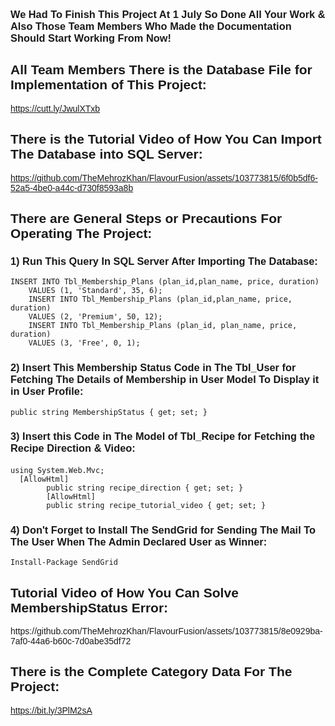 
<body style="font-family: 'Poppins', sans-serif;">
  <h3>
    We Had To Finish This Project At 1 July So Done All Your Work & Also Those Team Members Who Made the Documentation Should Start Working From Now!
  </h3>
  
  <h2>All Team Members There is the Database File for Implementation of This Project:</h2>
  <a href="https://cutt.ly/JwulXTxb">https://cutt.ly/JwulXTxb</a>
  <h2>There is the Tutorial Video of How You Can Import The Database into SQL Server:</h2>


https://github.com/TheMehrozKhan/FlavourFusion/assets/103773815/6f0b5df6-52a5-4be0-a44c-d730f8593a8b


  <h2>There are General Steps or Precautions For Operating The Project:</h2>
  <h3>1) Run This Query In SQL Server After Importing The Database:</h3>
  <code>INSERT INTO Tbl_Membership_Plans (plan_id,plan_name, price, duration)
    VALUES (1, 'Standard', 35, 6);
    INSERT INTO Tbl_Membership_Plans (plan_id,plan_name, price, duration)
    VALUES (2, 'Premium', 50, 12);
    INSERT INTO Tbl_Membership_Plans (plan_id, plan_name, price, duration)
    VALUES (3, 'Free', 0, 1);</code>

  <h3>2) Insert This Membership Status Code in The Tbl_User for Fetching The Details of Membership in User Model To Display it in User Profile:</h3>
  <code>public string MembershipStatus { get; set; }</code>

<h3>3) Insert this Code in The Model of Tbl_Recipe for Fetching the Recipe Direction & Video:</h3> 
<code>using System.Web.Mvc;</code>
<code>  
  [AllowHtml]
        public string recipe_direction { get; set; }
        [AllowHtml]
        public string recipe_tutorial_video { get; set; } </code>


<h3>4) Don't Forget to Install The SendGrid for Sending The Mail To The User When The Admin Declared User as Winner:</h3>
<code>Install-Package SendGrid</code>

<h2>Tutorial Video of How You Can Solve MembershipStatus Error:</h2>
https://github.com/TheMehrozKhan/FlavourFusion/assets/103773815/8e0929ba-7af0-44a6-b60c-7d0abe35df72





  <h2>There is the Complete Category Data For The Project:</h2>
  <a href="https://bit.ly/3PlM2sA">https://bit.ly/3PlM2sA</a>
</body>
